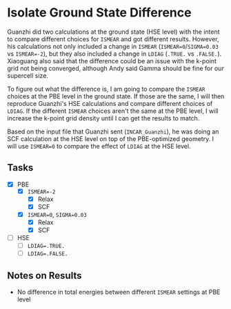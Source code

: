 # Isolate Ground State Difference

Guanzhi did two calculations at the ground state (HSE level) with the intent to compare different choices for `ISMEAR` and got different results. However, 
his calculations not only included a change in `ISMEAR` (`ISMEAR=0`/`SIGMA=0.03` vs `ISMEAR=-2`), but they also included a change in `LDIAG` (`.TRUE.` vs 
`.FALSE.`). Xiaoguang also said that the difference could be an issue with the k-point grid not being converged, although Andy said Gamma should be
fine for our supercell size. 

To figure out what the difference is, I am going to compare the `ISMEAR` choices at the PBE level in the ground state. If those are the same, I will then 
reproduce Guanzhi's HSE calculations and compare different choices of `LDIAG`. If the different `ISMEAR` choices aren't the same at the PBE level, I will
increase the k-point grid density until I can get the results to match.

Based on the input file that Guanzhi sent (`INCAR_Guanzhi`), he was doing an SCF calculation at the HSE level on top of the PBE-optimized geometry. I will
use `ISMEAR=0` to compare the effect of `LDIAG` at the HSE level.

## Tasks

- [x] PBE
  - [x] `ISMEAR=-2`
    - [x] Relax
    - [x] SCF 
  - [x] `ISMEAR=0`, `SIGMA=0.03`
    - [x] Relax 
    - [x] SCF 
- [ ] HSE
  - [ ] `LDIAG=.TRUE.`
  - [ ] `LDIAG=.FALSE.`

## Notes on Results

* No difference in total energies between different `ISMEAR` settings at PBE level
